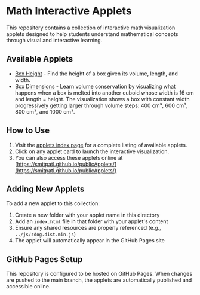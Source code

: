 # Math Interactive Applets

This repository contains a collection of interactive math visualization applets designed to help students understand mathematical concepts through visual and interactive learning.

## Available Applets

- [Box Height](./Box%20Height/) - Find the height of a box given its volume, length, and width.
- [Box Dimensions](./Box%20Dimensions/) - Learn volume conservation by visualizing what happens when a box is melted into another cuboid whose width is 16 cm and length = height. The visualization shows a box with constant width progressively getting larger through volume steps: 400 cm³, 600 cm³, 800 cm³, and 1000 cm³.

## How to Use

1. Visit the [applets index page](./index.html) for a complete listing of available applets.
2. Click on any applet card to launch the interactive visualization.
3. You can also access these applets online at [https://smitpatl.github.io/publicApplets/](https://smitpatl.github.io/publicApplets/)

## Adding New Applets

To add a new applet to this collection:

1. Create a new folder with your applet name in this directory
2. Add an `index.html` file in that folder with your applet's content
3. Ensure any shared resources are properly referenced (e.g., `../js/zdog.dist.min.js`)
4. The applet will automatically appear in the GitHub Pages site

## GitHub Pages Setup

This repository is configured to be hosted on GitHub Pages. When changes are pushed to the main branch, the applets are automatically published and accessible online.
